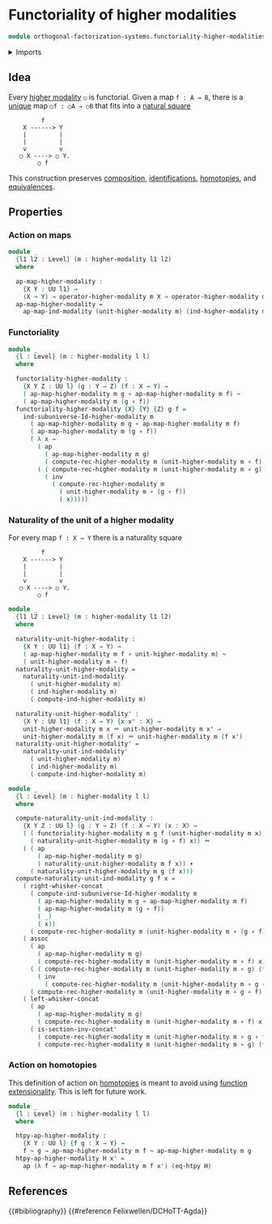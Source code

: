 # Functoriality of higher modalities

```agda
module orthogonal-factorization-systems.functoriality-higher-modalities where
```

<details><summary>Imports</summary>

```agda
open import foundation.action-on-identifications-functions
open import foundation.dependent-pair-types
open import foundation.function-extensionality
open import foundation.function-types
open import foundation.homotopies
open import foundation.identity-types
open import foundation.path-algebra
open import foundation.small-types
open import foundation.transport-along-identifications
open import foundation.univalence
open import foundation.universe-levels
open import foundation.whiskering-identifications-concatenation

open import orthogonal-factorization-systems.higher-modalities
open import orthogonal-factorization-systems.modal-induction
open import orthogonal-factorization-systems.modal-operators
open import orthogonal-factorization-systems.modal-subuniverse-induction
```

</details>

## Idea

Every [higher modality](orthogonal-factorization-systems.higher-modalities.md)
`○` is functorial. Given a map `f : A → B`, there is a
[unique](foundation-core.contractible-types.md) map `○f : ○A → ○B` that fits
into a [natural square](foundation-core.commuting-squares-of-maps.md)

```text
         f
    X ------> Y
    |         |
    |         |
    v         v
   ○ X ----> ○ Y.
        ○ f
```

This construction preserves [composition](foundation-core.function-types.md),
[identifications](foundation-core.identity-types.md),
[homotopies](foundation-core.homotopies.md), and
[equivalences](foundation-core.equivalences.md).

## Properties

### Action on maps

```agda
module _
  {l1 l2 : Level} (m : higher-modality l1 l2)
  where

  ap-map-higher-modality :
    {X Y : UU l1} →
    (X → Y) → operator-higher-modality m X → operator-higher-modality m Y
  ap-map-higher-modality =
    ap-map-ind-modality (unit-higher-modality m) (ind-higher-modality m)
```

### Functoriality

```agda
module _
  {l : Level} (m : higher-modality l l)
  where

  functoriality-higher-modality :
    {X Y Z : UU l} (g : Y → Z) (f : X → Y) →
    ( ap-map-higher-modality m g ∘ ap-map-higher-modality m f) ~
    ( ap-map-higher-modality m (g ∘ f))
  functoriality-higher-modality {X} {Y} {Z} g f =
    ind-subuniverse-Id-higher-modality m
      ( ap-map-higher-modality m g ∘ ap-map-higher-modality m f)
      ( ap-map-higher-modality m (g ∘ f))
      ( λ x →
        ( ap
          ( ap-map-higher-modality m g)
          ( compute-rec-higher-modality m (unit-higher-modality m ∘ f) x)) ∙
        ( ( compute-rec-higher-modality m (unit-higher-modality m ∘ g) (f x)) ∙
          ( inv
            ( compute-rec-higher-modality m
              ( unit-higher-modality m ∘ (g ∘ f))
              ( x)))))
```

### Naturality of the unit of a higher modality

For every map `f : X → Y` there is a naturality square

```text
         f
    X ------> Y
    |         |
    |         |
    v         v
   ○ X ----> ○ Y.
        ○ f
```

```agda
module _
  {l1 l2 : Level} (m : higher-modality l1 l2)
  where

  naturality-unit-higher-modality :
    {X Y : UU l1} (f : X → Y) →
    ( ap-map-higher-modality m f ∘ unit-higher-modality m) ~
    ( unit-higher-modality m ∘ f)
  naturality-unit-higher-modality =
    naturality-unit-ind-modality
      ( unit-higher-modality m)
      ( ind-higher-modality m)
      ( compute-ind-higher-modality m)
```

```agda
  naturality-unit-higher-modality' :
    {X Y : UU l1} (f : X → Y) {x x' : X} →
    unit-higher-modality m x ＝ unit-higher-modality m x' →
    unit-higher-modality m (f x) ＝ unit-higher-modality m (f x')
  naturality-unit-higher-modality' =
    naturality-unit-ind-modality'
      ( unit-higher-modality m)
      ( ind-higher-modality m)
      ( compute-ind-higher-modality m)

module _
  {l : Level} (m : higher-modality l l)
  where

  compute-naturality-unit-ind-modality :
    {X Y Z : UU l} (g : Y → Z) (f : X → Y) (x : X) →
    ( ( functoriality-higher-modality m g f (unit-higher-modality m x)) ∙
      ( naturality-unit-higher-modality m (g ∘ f) x)) ＝
    ( ( ap
        ( ap-map-higher-modality m g)
        ( naturality-unit-higher-modality m f x)) ∙
      ( naturality-unit-higher-modality m g (f x)))
  compute-naturality-unit-ind-modality g f x =
    ( right-whisker-concat
      ( compute-ind-subuniverse-Id-higher-modality m
        ( ap-map-higher-modality m g ∘ ap-map-higher-modality m f)
        ( ap-map-higher-modality m (g ∘ f))
        ( _)
        ( x))
      ( compute-rec-higher-modality m (unit-higher-modality m ∘ (g ∘ f)) x)) ∙
    ( assoc
      ( ap
        ( ap-map-higher-modality m g)
        ( compute-rec-higher-modality m (unit-higher-modality m ∘ f) x))
      ( ( compute-rec-higher-modality m (unit-higher-modality m ∘ g) (f x)) ∙
        ( inv
          ( compute-rec-higher-modality m (unit-higher-modality m ∘ g ∘ f) x)))
      ( compute-rec-higher-modality m (unit-higher-modality m ∘ g ∘ f) x)) ∙
    ( left-whisker-concat
      ( ap
        ( ap-map-higher-modality m g)
        ( compute-rec-higher-modality m (unit-higher-modality m ∘ f) x))
      ( is-section-inv-concat'
        ( compute-rec-higher-modality m (unit-higher-modality m ∘ g ∘ f) x)
        ( compute-rec-higher-modality m (unit-higher-modality m ∘ g) (f x))))
```

### Action on homotopies

This definition of action on [homotopies](foundation-core.homotopies.md) is
meant to avoid using
[function extensionality](foundation.function-extensionality.md). This is left
for future work.

```agda
module _
  {l : Level} (m : higher-modality l l)
  where

  htpy-ap-higher-modality :
    {X Y : UU l} {f g : X → Y} →
    f ~ g → ap-map-higher-modality m f ~ ap-map-higher-modality m g
  htpy-ap-higher-modality H x' =
    ap (λ f → ap-map-higher-modality m f x') (eq-htpy H)
```

## References

{{#bibliography}} {{#reference Felixwellen/DCHoTT-Agda}}
